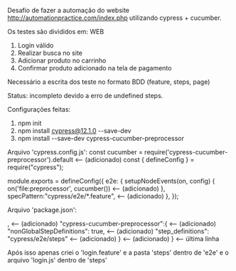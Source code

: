 Desafio de fazer a automação do website http://automationpractice.com/index.php
utilizando cypress + cucumber.

Os testes são divididos em: WEB
1. Login válido
2. Realizar busca no site
3. Adicionar produto no carrinho
4. Confirmar produto adicionado na tela de pagamento

Necessário a escrita dos teste no formato BDD (feature, steps, page)

Status: incompleto devido a erro de undefined steps.

Configurações feitas:

1. npm init
2. npm install cypress@12.1.0 --save-dev
3. npm install --save-dev cypress-cucumber-preprocessor

Arquivo 'cypress.config.js':
const cucumber = require('cypress-cucumber-preprocessor').default  <-- (adicionado)
const { defineConfig } = require("cypress");

module.exports = defineConfig({
  e2e: {
    setupNodeEvents(on, config) {
      on('file:preprocessor', cucumber())                          <-- (adicionado)
    },
    specPattern:"cypress/e2e/*.feature",                           <-- (adicionado)
  },
});

Arquivo 'package.json':

,                                                                  <-- (adicionado)
  "cypress-cucumber-preprocessor":{                                <-- (adicionado)
    "nonGlobalStepDefinitions": true,                              <-- (adicionado)
    "step_definitions": "cypress/e2e/steps"                        <-- (adicionado)
  }                                                                <-- (adicionado)
}                                                                  <-- última linha

Após isso apenas criei o 'login.feature' e a pasta 'steps' dentro de 'e2e' e o 
arquivo 'login.js' dentro de 'steps'
